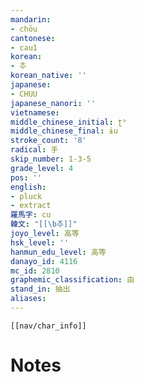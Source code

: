 ```yaml
---
mandarin:
- chōu
cantonese:
- cau1
korean:
- 추
korean_native: ''
japanese:
- CHUU
japanese_nanori: ''
vietnamese:
middle_chinese_initial: ʈʰ
middle_chinese_final: ɨu
stroke_count: '8'
radical: 手
skip_number: 1-3-5
grade_level: 4
pos: ''
english:
- pluck
- extract
羅馬字: cu
韓文: "[[\b추]]"
joyo_level: 高等
hsk_level: ''
hanmun_edu_level: 高等
danayo_id: 4116
mc_id: 2810
graphemic_classification: 由
stand_in: 抽出
aliases:
---
```

```meta-bind-embed
[[nav/char_info]]
```

# Notes
